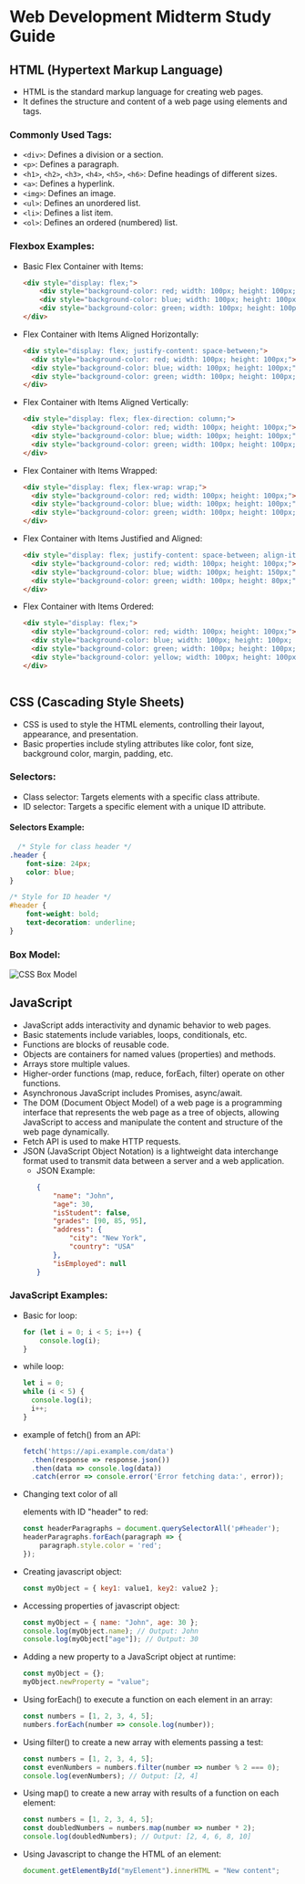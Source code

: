 # Web Development Midterm Study Guide

## HTML (Hypertext Markup Language)
- HTML is the standard markup language for creating web pages.
- It defines the structure and content of a web page using elements and tags.

### Commonly Used Tags:
- `<div>`: Defines a division or a section.
- `<p>`: Defines a paragraph.
- `<h1>`, `<h2>`, `<h3>`, `<h4>`, `<h5>`, `<h6>`: Define headings of different sizes.
- `<a>`: Defines a hyperlink.
- `<img>`: Defines an image.
- `<ul>`: Defines an unordered list.
- `<li>`: Defines a list item.
- `<ol>`: Defines an ordered (numbered) list.

### Flexbox Examples:
- Basic Flex Container with Items:
  ```html
  <div style="display: flex;">
      <div style="background-color: red; width: 100px; height: 100px;"></div>
      <div style="background-color: blue; width: 100px; height: 100px;"></div>
      <div style="background-color: green; width: 100px; height: 100px;"></div>
  </div>
  
- Flex Container with Items Aligned Horizontally:
  ```html
  <div style="display: flex; justify-content: space-between;">
    <div style="background-color: red; width: 100px; height: 100px;"></div>
    <div style="background-color: blue; width: 100px; height: 100px;"></div>
    <div style="background-color: green; width: 100px; height: 100px;"></div>
  </div>

- Flex Container with Items Aligned Vertically:
  ```html
  <div style="display: flex; flex-direction: column;">
    <div style="background-color: red; width: 100px; height: 100px;"></div>
    <div style="background-color: blue; width: 100px; height: 100px;"></div>
    <div style="background-color: green; width: 100px; height: 100px;"></div>
  </div>

- Flex Container with Items Wrapped:
  ```html
  <div style="display: flex; flex-wrap: wrap;">
    <div style="background-color: red; width: 100px; height: 100px;"></div>
    <div style="background-color: blue; width: 100px; height: 100px;"></div>
    <div style="background-color: green; width: 100px; height: 100px;"></div>
  </div>

- Flex Container with Items Justified and Aligned:
  ```html
  <div style="display: flex; justify-content: space-between; align-items: center;">
    <div style="background-color: red; width: 100px; height: 100px;"></div>
    <div style="background-color: blue; width: 100px; height: 150px;"></div>
    <div style="background-color: green; width: 100px; height: 80px;"></div>
  </div>

- Flex Container with Items Ordered:
  ```html
  <div style="display: flex;">
    <div style="background-color: red; width: 100px; height: 100px;"></div>
    <div style="background-color: blue; width: 100px; height: 100px; order: 3;"></div>
    <div style="background-color: green; width: 100px; height: 100px; order: 2;"></div>
    <div style="background-color: yellow; width: 100px; height: 100px; order: 1;"></div>
  </div>



## CSS (Cascading Style Sheets)
- CSS is used to style the HTML elements, controlling their layout, appearance, and presentation.
- Basic properties include styling attributes like color, font size, background color, margin, padding, etc.

### Selectors:
- Class selector: Targets elements with a specific class attribute.
- ID selector: Targets a specific element with a unique ID attribute.

#### Selectors Example:
  ```CSS
    /* Style for class header */
  .header {
      font-size: 24px;
      color: blue;
  }
  
  /* Style for ID header */
  #header {
      font-weight: bold;
      text-decoration: underline;
  }
```

### Box Model:
![CSS Box Model](https://www.washington.edu/accesscomputing/webd2/student/unit3/images/boxmodel.gif)

## JavaScript
- JavaScript adds interactivity and dynamic behavior to web pages.
- Basic statements include variables, loops, conditionals, etc.
- Functions are blocks of reusable code.
- Objects are containers for named values (properties) and methods.
- Arrays store multiple values.
- Higher-order functions (map, reduce, forEach, filter) operate on other functions.
- Asynchronous JavaScript includes Promises, async/await.
- The DOM (Document Object Model) of a web page is a programming interface that represents the web page as a tree of objects, allowing JavaScript to access and manipulate the content and structure of the web page dynamically.
- Fetch API is used to make HTTP requests.
- JSON (JavaScript Object Notation) is a lightweight data interchange format used to transmit data between a server and a web application.
  - JSON Example:
    ```JSON
    {
        "name": "John",
        "age": 30,
        "isStudent": false,
        "grades": [90, 85, 95],
        "address": {
            "city": "New York",
            "country": "USA"
        },
        "isEmployed": null
    }

### JavaScript Examples:
- Basic for loop:
  ```javascript
  for (let i = 0; i < 5; i++) {
      console.log(i);
  }
- while loop:
  ```javascript
  let i = 0;
  while (i < 5) {
    console.log(i);
    i++;
  }
- example of fetch() from an API:
  ```javascript
  fetch('https://api.example.com/data')
    .then(response => response.json())
    .then(data => console.log(data))
    .catch(error => console.error('Error fetching data:', error));
- Changing text color of all <p> elements with ID "header" to red:
  ```javascript
  const headerParagraphs = document.querySelectorAll('p#header');
  headerParagraphs.forEach(paragraph => {
      paragraph.style.color = 'red';
  });
- Creating javascript object:
  ```javascript
  const myObject = { key1: value1, key2: value2 };
- Accessing properties of javascript object:
  ```javascript
  const myObject = { name: "John", age: 30 };
  console.log(myObject.name); // Output: John
  console.log(myObject["age"]); // Output: 30
- Adding a new property to a JavaScript object at runtime:
  ```javascript
  const myObject = {};
  myObject.newProperty = "value";
- Using forEach() to execute a function on each element in an array:
  ```javascript
  const numbers = [1, 2, 3, 4, 5];
  numbers.forEach(number => console.log(number));
- Using filter() to create a new array with elements passing a test:
  ```javascript
  const numbers = [1, 2, 3, 4, 5];
  const evenNumbers = numbers.filter(number => number % 2 === 0);
  console.log(evenNumbers); // Output: [2, 4]
- Using map() to create a new array with results of a function on each element:
  ```javascript
  const numbers = [1, 2, 3, 4, 5];
  const doubledNumbers = numbers.map(number => number * 2);
  console.log(doubledNumbers); // Output: [2, 4, 6, 8, 10]
- Using Javascript to change the HTML of an element:
  ```javascript
  document.getElementById("myElement").innerHTML = "New content";

